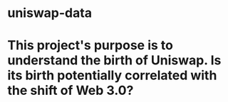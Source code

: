 # uniswap-data
# This project's purpose is to understand the birth of Uniswap. Is its birth potentially correlated with the shift of Web 3.0?
